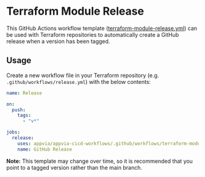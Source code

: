 # Terraform Module Release

This GitHub Actions workflow template ([terraform-module-release.yml](../.github/workflows/terraform-module-release.yml)) can be used with Terraform repositories to automatically create a GitHub release when a version has been tagged.

## Usage

Create a new workflow file in your Terraform repository (e.g. `.github/workflows/release.yml`) with the below contents:
```yml
name: Release

on:
  push:
    tags:
      - "v*"

jobs:
  release:
    uses: appvia/appvia-cicd-workflows/.github/workflows/terraform-module-release.yml@main
    name: GitHub Release
```

**Note:** This template may change over time, so it is recommended that you point to a tagged version rather than the main branch.
